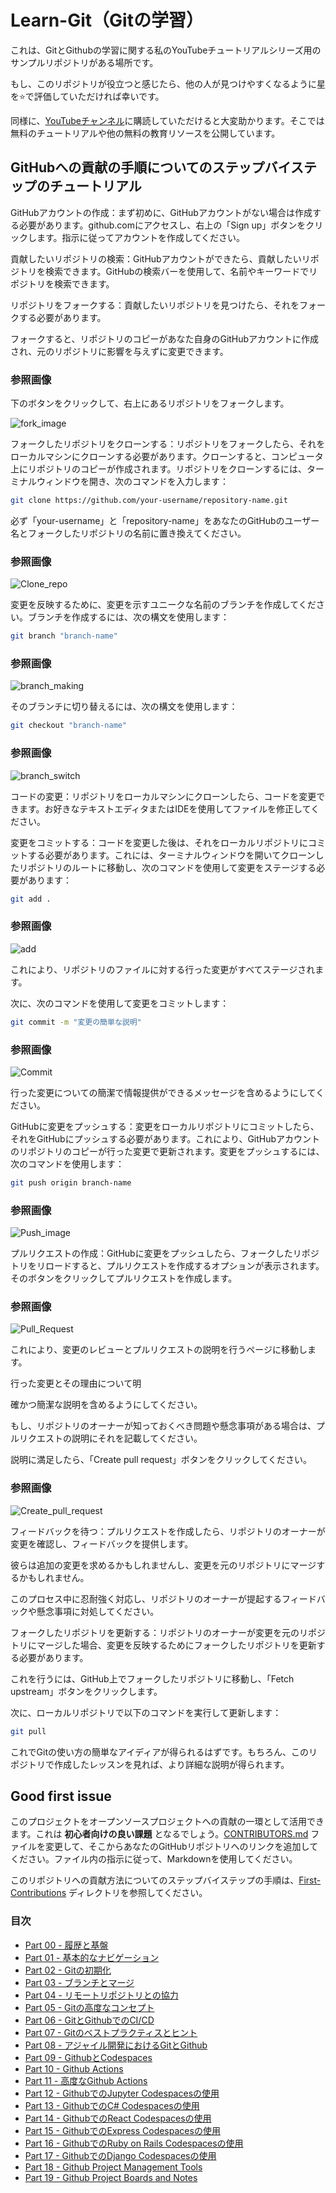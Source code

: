 # Learn-Git（Gitの学習）

これは、GitとGithubの学習に関する私のYouTubeチュートリアルシリーズ用のサンプルリポジトリがある場所です。

もし、このリポジトリが役立つと感じたら、他の人が見つけやすくなるように星を⭐で評価していただければ幸いです。

同様に、[YouTubeチャンネル](https://www.youtube.com/@richardcallaby)に購読していただけると大変助かります。そこでは無料のチュートリアルや他の無料の教育リソースを公開しています。

## GitHubへの貢献の手順についてのステップバイステップのチュートリアル

GitHubアカウントの作成：まず初めに、GitHubアカウントがない場合は作成する必要があります。github.comにアクセスし、右上の「Sign up」ボタンをクリックします。指示に従ってアカウントを作成してください。

貢献したいリポジトリの検索：GitHubアカウントができたら、貢献したいリポジトリを検索できます。GitHubの検索バーを使用して、名前やキーワードでリポジトリを検索できます。

リポジトリをフォークする：貢献したいリポジトリを見つけたら、それをフォークする必要があります。

フォークすると、リポジトリのコピーがあなた自身のGitHubアカウントに作成され、元のリポジトリに影響を与えずに変更できます。

### 参照画像
下のボタンをクリックして、右上にあるリポジトリをフォークします。

![fork_image](./images/Readme_images/fork.png)

フォークしたリポジトリをクローンする：リポジトリをフォークしたら、それをローカルマシンにクローンする必要があります。クローンすると、コンピュータ上にリポジトリのコピーが作成されます。リポジトリをクローンするには、ターミナルウィンドウを開き、次のコマンドを入力します：

```bash
git clone https://github.com/your-username/repository-name.git
```
必ず「your-username」と「repository-name」をあなたのGitHubのユーザー名とフォークしたリポジトリの名前に置き換えてください。

### 参照画像
![Clone_repo](./images/Readme_images/Clone.png)

変更を反映するために、変更を示すユニークな名前のブランチを作成してください。ブランチを作成するには、次の構文を使用します：

```bash
git branch "branch-name"
```
### 参照画像
![branch_making](./images/Readme_images/Branch_making.png)

そのブランチに切り替えるには、次の構文を使用します：

```bash
git checkout "branch-name"
```
### 参照画像
![branch_switch](./images/Readme_images/branch_switch.png)

コードの変更：リポジトリをローカルマシンにクローンしたら、コードを変更できます。お好きなテキストエディタまたはIDEを使用してファイルを修正してください。

変更をコミットする：コードを変更した後は、それをローカルリポジトリにコミットする必要があります。これには、ターミナルウィンドウを開いてクローンしたリポジトリのルートに移動し、次のコマンドを使用して変更をステージする必要があります：

```bash
git add .
```

### 参照画像
![add](./images/Readme_images/add.png)

これにより、リポジトリのファイルに対する行った変更がすべてステージされます。

次に、次のコマンドを使用して変更をコミットします：

```bash
git commit -m "変更の簡単な説明"
```

### 参照画像
![Commit](./images/Readme_images/commit.png)

行った変更についての簡潔で情報提供ができるメッセージを含めるようにしてください。

GitHubに変更をプッシュする：変更をローカルリポジトリにコミットしたら、それをGitHubにプッシュする必要があります。これにより、GitHubアカウントのリポジトリのコピーが行った変更で更新されます。変更をプッシュするには、次のコマンドを使用します：

```bash
git push origin branch-name
```

### 参照画像
![Push_image](./images/Readme_images/push.png)

プルリクエストの作成：GitHubに変更をプッシュしたら、フォークしたリポジトリをリロードすると、プルリクエストを作成するオプションが表示されます。そのボタンをクリックしてプルリクエストを作成します。

### 参照画像
![Pull_Request](./images/Readme_images/pull%20request.png)

これにより、変更のレビューとプルリクエストの説明を行うページに移動します。

行った変更とその理由について明

確かつ簡潔な説明を含めるようにしてください。

もし、リポジトリのオーナーが知っておくべき問題や懸念事項がある場合は、プルリクエストの説明にそれを記載してください。

説明に満足したら、「Create pull request」ボタンをクリックしてください。

### 参照画像
![Create_pull_request](./images/Readme_images/Create_pull_request.png)

フィードバックを待つ：プルリクエストを作成したら、リポジトリのオーナーが変更を確認し、フィードバックを提供します。

彼らは追加の変更を求めるかもしれませんし、変更を元のリポジトリにマージするかもしれません。

このプロセス中に忍耐強く対応し、リポジトリのオーナーが提起するフィードバックや懸念事項に対処してください。

フォークしたリポジトリを更新する：リポジトリのオーナーが変更を元のリポジトリにマージした場合、変更を反映するためにフォークしたリポジトリを更新する必要があります。

これを行うには、GitHub上でフォークしたリポジトリに移動し、「Fetch upstream」ボタンをクリックします。

次に、ローカルリポジトリで以下のコマンドを実行して更新します：

```bash
git pull
```

これでGitの使い方の簡単なアイディアが得られるはずです。もちろん、このリポジトリで作成したレッスンを見れば、より詳細な説明が得られます。

## Good first issue

このプロジェクトをオープンソースプロジェクトへの貢献の一環として活用できます。これは **初心者向けの良い課題** となるでしょう。[CONTRIBUTORS.md](https://github.com/rcallaby/Learn-Git/blob/main/CONTRIBUTORS.md) ファイルを変更して、そこからあなたのGitHubリポジトリへのリンクを追加してください。ファイル内の指示に従って、Markdownを使用してください。

このリポジトリへの貢献方法についてのステップバイステップの手順は、[First-Contributions](https://github.com/rcallaby/Learn-Git/tree/main/First-Contributions) ディレクトリを参照してください。

### 目次

- [Part 00 - 履歴と基盤](https://github.com/rcallaby/Learn-Git/blob/main/Lessons/ja/Part-00/part-00.md)
- [Part 01 - 基本的なナビゲーション](https://github.com/rcallaby/Learn-Git/blob/main/Lessons/ja/Part-01/part-01.md)
- [Part 02 - Gitの初期化](https://github.com/rcallaby/Learn-Git/blob/main/Lessons/ja/Part-02/part-02.md)
- [Part 03 - ブランチとマージ](https://github.com/rcallaby/Learn-Git/blob/main/Lessons/ja/Part-03/Part-03.md)
- [Part 04 - リモートリポジトリとの協力](https://github.com/rcallaby/Learn-Git/tree/main/Lessons/ja/Part-04/Part-04.md)
- [Part 05 - Gitの高度なコンセプト](https://github.com/rcallaby/Learn-Git/blob/main/Lessons/ja/Part-05/Part-05.md)
- [Part 06 - GitとGithubでのCI/CD](https://github.com/rcallaby/Learn-Git/blob/main/Lessons/ja/Part-06/Part-06.md)
- [Part 07 - Gitのベストプラクティスとヒント](https://github.com/rcallaby/Learn-Git/blob/main/Lessons/ja/Part-07/Part-07.md)
- [Part 08 - アジャイル開発におけるGitとGithub](https://github.com/rcallaby/Learn-Git/blob/main/Lessons/ja/Part-08/Part-08.md)
- [Part 09 - GithubとCodespaces](https://github.com/rcallaby/Learn-Git/blob/main/Lessons/ja/Part-09/Part-09.md)
- [Part 10 - Github Actions](https://github.com/rcallaby/Learn-Git/blob/main/Lessons/ja/Part-10/Part-10.md)
- [Part 11 - 高度なGithub Actions](https://github.com/rcallaby/Learn-Git/blob/main/Lessons/ja/Part-11/Part-11.md)
- [Part 12 - GithubでのJupyter Codespacesの使用](https://github.com/rcallaby/Learn-Git/blob/main/Lessons/ja/Part-12/Part-12.md)
- [Part 13 - GithubでのC# Codespacesの使用](https://github.com/rcallaby/Learn-Git/blob/main/Lessons/ja/Part-13/Part-13.md)
- [Part 14 - GithubでのReact Codespacesの使用](https://github.com/rcallaby/Learn-Git/blob/main/Lessons/ja/Part-14/Part-14.md)
- [Part 15 - GithubでのExpress Codespacesの使用](https://github.com/rcallaby/Learn-Git/blob/main/Lessons/ja/Part-15/Part-15.md)
- [Part 16 - GithubでのRuby on Rails Codespacesの使用](https://github.com/rcallaby/Learn-Git/blob/main/Lessons/ja/Part-16/Part-16.md)
- [Part 17 - GithubでのDjango Codespacesの使用](https://github.com/rcallaby/Learn-Git/blob/main/Lessons/ja/Part-17/Part-17.md)
- [Part 18 - Github Project Management Tools](https://github.com/rcallaby/Learn-Git/blob/main/Lessons/ja/Part-18/Part-18.md)
- [Part 19 - Github Project Boards and Notes](https://github.com/rcallaby/Learn-Git/blob/main/Lessons/ja/Part-19/Part-19.md)
